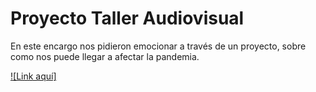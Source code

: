 # Proyecto Taller Audiovisual

En este encargo nos pidieron emocionar a través de un proyecto, sobre como nos puede llegar a afectar la pandemia.

[![Link aquí]](https://youtu.be/1rmm7tYerqA)



